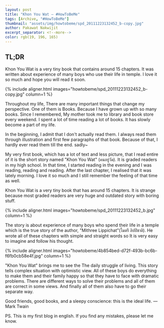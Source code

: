 ```yaml
---
layout: post
title: "Khon You Wat ― #HowToBeMe"
tags: [Archive, "#HowToBeMe"]
thumbnail: "assets/img/howtobeme/spd_20111223132452_b-copy.jpg"
author: Pakawat Nakwijit
excerpt_separator: <!--more-->
color: rgb(19, 196, 165)
---
```


## TL;DR
Khon You Wat is a very tiny book that contains around 15 chapters. It was written about experience of many boys who use their life in temple. I love it so much and hope you will read it soon.
<!--more-->

{% include aligner.html images="howtobeme/spd_20111223132452_b-copy.jpg" column=1 %}

Throughout my life, There are many important things that change my perspective. One of them is Books. Because I have grown up with so many books. Since I remembered, My mother took me to library and book store every weekend. I spent a lot of time reading a lot of books. It has slowly become a part of my life.

In the beginning, I admit that I don't actually read them. I always read them through illustration and first few paragraphs of that book. Because of that, I hardly ever read them till the end. sadly~

My very first book, which has a lot of text and less picture, that I read entire of it is the short story named "Khon You Wat" (คนอยู่วัด). It is graded readers in my high school. In that time, I started reading in the evening and I was reading, reading and reading. After the last chapter, I realised that it was lately morning. I love it so much and I still remember the feeling of that time as well.

Khon You Wat is a very tiny book that has around 15 chapters. It is strange because most graded readers are very huge and outdated story with boring stuff.

{% include aligner.html images="howtobeme/spd_20111223132452_b.jpg" column=1 %}

The story is about experience of many boys who spend their life in a temple which is the true story of the author, "Mithree Lippichat"(ไมตรี ลิปปิชาติ). He wrote all of these chapters with simple and straight words so It is very easy to imagine and follow his thought.

{% include aligner.html images="howtobeme/4b854bed-d72f-493b-bc6b-f6fb0cb58e4f.jpg" column=1 %}

"Khon You Wat" brings me to see the The daily struggle of living. This story tells complex situation with optimistic view. All of these boys do everything to make them and their family happy so that they have to face with dramatic problems. There are different ways to solve their problems and all of them are correct in some views.
And finally all of them also have to go their separate way.

<div class="blockquote">
Good friends, good books, and a sleepy conscience: this is the ideal life.
― Mark Twain</div>

PS. This is my first blog in english. If you find any mistakes, please let me know.
